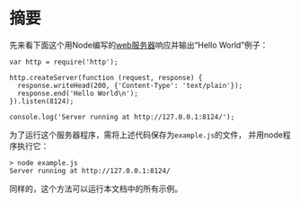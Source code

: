 # 摘要

<!--type=misc-->

先来看下面这个用Node编写的[web服务器](http.html)响应并输出“Hello World”例子：

    var http = require('http');

    http.createServer(function (request, response) {
      response.writeHead(200, {'Content-Type': 'text/plain'});
      response.end('Hello World\n');
    }).listen(8124);

    console.log('Server running at http://127.0.0.1:8124/');

为了运行这个服务器程序，需将上述代码保存为`example.js`的文件，
并用node程序执行它：

    > node example.js
    Server running at http://127.0.0.1:8124/

同样的，这个方法可以运行本文档中的所有示例。
